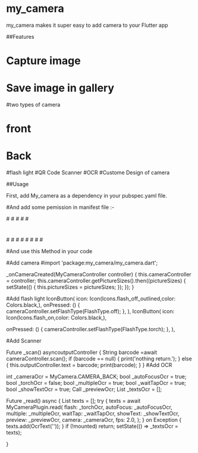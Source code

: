 # my_camera

my_camera makes it super easy to add camera to your Flutter app

##Features 
# Capture image
# Save image in gallery
#two types  of camera 
#   front 
#   Back
#flash light
#QR Code Scanner
#OCR
#Custome Design of camera

##Usage

First, add My_camera as a dependency in your pubspec.yaml file.

#And  add some pemission in manifest file :-

#<uses-permission android:name="android.permission.FLASHLIGHT" />
#<uses-permission android:name="android.permission.WAKE_LOCK" />
#<uses-permission android:name="android.permission.READ_EXTERNAL_STORAGE" />
#<uses-permission android:name="android.permission.WRITE_EXTERNAL_STORAGE" />
#<uses-permission android:name="android.permission.ACCESS_COARSE_LOCATION" />
# <uses-permission android:name="android.permission.ACCESS_FINE_LOCATION" />
#<uses-permission android:name="android.permission.RECORD_AUDIO" />
#<uses-permission android:name="android.permission.SYSTEM_ALERT_WINDOW" />
#<uses-permission android:name="android.permission.INTERNET" />
#<uses-permission android:name="android.permission.CAMERA" />
#<uses-feature android:name="android.hardware.camera" />
#<uses-feature android:name="android.hardware.camera.front" />
#<uses-permission android:name="android.permission.VIBRATE"/>
#<uses-feature android:name="android.hardware.microphone" />

#And use this Method in your code

#Add camera
#import 'package:my_camera/my_camera.dart';

  _onCameraCreated(MyCameraController controller) {
    this.cameraController = controller;
    this.cameraController.getPictureSizes().then((pictureSizes) {
      setState(() {
        this.pictureSizes = pictureSizes;
      });
    });
  }

#Add flash light
IconButton(
  icon: Icon(Icons.flash_off_outlined,color: Colors.black,),
     onPressed: () {
  cameraController.setFlashType(FlashType.off);
  },
  ),
 IconButton(
   icon: Icon(Icons.flash_on,color: Colors.black,),
 
  onPressed: () {
  cameraController.setFlashType(FlashType.torch);
  },   ),

#Add Scanner

  Future _scan() asyncoutputController {
  String barcode =await cameraController.scan();
    if (barcode == null) {
      print('nothing return.');
    } else {
      this.outputController.text = barcode;
      print(barcode);
    }
  }
#Add OCR

int _cameraOcr = MyCamera.CAMERA_BACK;
  bool _autoFocusOcr = true;
  bool _torchOcr = false;
  bool _multipleOcr = true;
  bool _waitTapOcr = true;
  bool _showTextOcr = true;
  Call _previewOcr;
  List<OcrText> _textsOcr = [];

 Future<Null> _read() async {
    List<OcrText> texts = [];
    try {
      texts = await MyCameraPlugin.read(
        flash: _torchOcr,
        autoFocus: _autoFocusOcr,
        multiple: _multipleOcr,
        waitTap: _waitTapOcr,
        showText: _showTextOcr,
        preview: _previewOcr,
        camera: _cameraOcr,
        fps: 2.0,
      );
    } on Exception {
      texts.add(OcrText(''));
    }
    if (!mounted) return;
    setState(() => _textsOcr = texts);

  }



